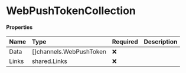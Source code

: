 # WebPushTokenCollection

**Properties**

| Name  | Type                    | Required | Description |
| :---- | :---------------------- | :------- | :---------- |
| Data  | []channels.WebPushToken | ❌       |             |
| Links | shared.Links            | ❌       |             |
